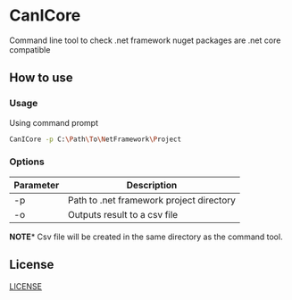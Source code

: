 # CanICore
Command line tool to check .net framework nuget packages are .net core compatible

## How to use

### Usage

Using command prompt
```bash
CanICore -p C:\Path\To\NetFramework\Project 
```

### Options

| Parameter | Description |
|----------|-------------|
| -p        | Path to .net framework project directory |
| -o        | Outputs result to a csv file |

**NOTE*** Csv file will be created in the same directory as the command tool.

## License
[LICENSE](LICENSE)
